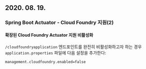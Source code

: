 ## 2020. 08. 19.

### Spring Boot Actuator - Cloud Foundry 지원(2)

#### 확장된 Cloud Foundry Actuator 지원 비활성화

`/cloudfoundryapplication` 엔드포인트를 완전히 비활성화하고자 하는 경우 `application.properties` 파일에 다음 설정을 추가한다:

```properties
management.cloudfoundry.enabled=false
```

